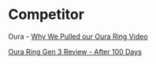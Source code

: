 # Competitor
Oura - [Why We Pulled our Oura Ring Video](https://youtu.be/Q4gAgHU30Tw)

[Oura Ring Gen 3 Review - After 100 Days](https://youtu.be/c0ilIGEYYP8)
